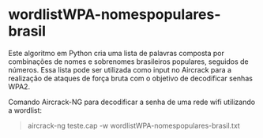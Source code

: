 # wordlistWPA-nomespopulares-brasil

Este algoritmo em Python cria uma lista de palavras composta por combinações de nomes e sobrenomes brasileiros populares, seguidos de números. Essa lista pode ser utilizada como input no Aircrack para a realização de ataques de força bruta com o objetivo de decodificar senhas WPA2.

Comando Aircrack-NG para decodificar a senha de uma rede wifi utilizando a wordlist:

> aircrack-ng teste.cap -w wordlistWPA-nomespopulares-brasil.txt


